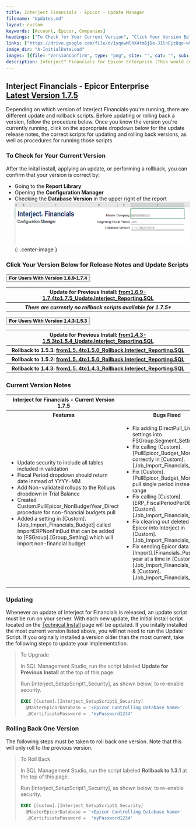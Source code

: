 ```yaml
---
title: Interject Financials - Epicor - Update Manager
filename: "Updates.md"
layout: custom
keywords: [Account, Epicor, Companies]
headings: ["To Check for Your Current Version", "Click Your Version Below for Release Notes and Update Scripts", "Current Version Notes", "Updating", "Rolling Back One Version"]
links: ["https://drive.google.com/file/d/1yqewNlhX4tm5jDo-J1lnEjz8qe-w9gqO/view?usp=sharing", "https://drive.google.com/file/d/1b6VJploEafuftn9UP9Mqdt4F7ywbsqju/view?usp=sharing", "https://drive.google.com/file/d/1jcotjzfZnS9Pn7lR2BguVpzhfoSYzBGa/view?usp=sharing", "https://drive.google.com/file/d/1Ol_mK9cseyhOwuzZ45FQiIuJAA75ETNt/view?usp=sharing", "https://drive.google.com/file/d/1QE_3izgZQwMjCFgWubGv0C5wKAgiTAUV/view?usp=sharing", "https://drive.google.com/file/d/18nGnIljPN9mgxxUaQRGMj5G7t1MBiUtH/view?usp=sharing", "https://docs.gointerject.com/bApps/bFinancials/Technical-Install.html"]
image_dir: "A-InitialDataLoad"
images: [{file: "VersionConfirm", type: "png", site: "", cat: "", sub: "", report: "", ribbon: "", config: ""}]
description: Interject™ Financials for Epicor Enterprise (This would cover topics that are specific to integration with Epicor Enterprise, and would potentially be different for each ERP)
---
```


<h2>Interject Financials - Epicor Enterprise<br>
<a href="https://drive.google.com/file/d/1yqewNlhX4tm5jDo-J1lnEjz8qe-w9gqO/view?usp=sharing">Latest Version 1.7.5</a></h2>

Depending on which version of Interject Financials you're running, there are different update and rollback scripts. Before updating or rolling back a version, follow the procedure below. Once you know the version you're currently running, click on the appropriate dropdown below for the update release notes, the correct scripts for updating and rolling back versions, as well as procedures for running those scripts.

### To Check for Your Current Version

After the inital install, applying an update, or performing a rollback, you can confirm that your version is correct by:

- Going to the **Report Library**
- Opening the **Configuration Manager**
- Checking the **Database Version** in the upper right of the report
  <br>
  ![Database Version](/images/A-InitialDataLoad/VersionConfirm.png){: .center-image }

### Click Your Version Below for Release Notes and Update Scripts

<button class="collapsible"><strong>For Users With Version 1.6.9-1.7.4</strong></button>

<div markdown="1" class="panel">
<table> 
    <tr>
        <th><span style="font-weight:bold">Update for Previous Install:</span> <a href="https://drive.google.com/file/d/1b6VJploEafuftn9UP9Mqdt4F7ywbsqju/view?usp=sharing">from1.6.9-1.7.4to1.7.5_Update.Interject_Reporting.SQL</a></th>
    </tr>  
    <tr>
        <th><i>There are currently no rollback scripts available for 1.7.5*</i></th>
    </tr>
</table>
</div>

<button class="collapsible"><strong>For Users With Version 1.4.3-1.5.3</strong></button>

<div markdown="1" class="panel">
<table> 
    <tr>
        <th><span style="font-weight:bold">Update for Previous Install:</span> <a href="https://drive.google.com/file/d/1jcotjzfZnS9Pn7lR2BguVpzhfoSYzBGa/view?usp=sharing">from1.4.3-1.5.3to1.5.4_Update.Interject_Reporting.SQL</a></th>
    </tr>  
     <tr>
        <th><span style="font-weight:bold">Rollback to 1.5.3:</span> <a href="https://drive.google.com/file/d/1Ol_mK9cseyhOwuzZ45FQiIuJAA75ETNt/view?usp=sharing">from1.5..4to1.5.0_Rollback.Interject_Reporting.SQL</a></th>
    </tr>  
     <tr>
        <th><span style="font-weight:bold">Rollback to 1.5.2:</span> <a href="https://drive.google.com/file/d/1QE_3izgZQwMjCFgWubGv0C5wKAgiTAUV/view?usp=sharing">from1.5..4to1.5.0_Rollback.Interject_Reporting.SQL</a></th>
    </tr>
     <tr>
        <th><span style="font-weight:bold">Rollback to 1.4.3:</span> <a href="https://drive.google.com/file/d/18nGnIljPN9mgxxUaQRGMj5G7t1MBiUtH/view?usp=sharing">from1.5..4to1.4.3_Rollback.Interject_Reporting.SQL</a></th>
    </tr> 
</table>

</div>

### Current Version Notes

<table>
    <tr>
    <th><span style="font-weight:bold">Interject for Financials - Current Version 1.7.5 </span></th>
    </tr>
        <tr>
        <th><span style="font-weight:bold">Features</span></th>
        <th><span style="font-weight:bold">Bugs Fixed</span></th>
        </tr>
        <tr>
            <td>
                <ul>
                    <li>Update security to include all tables included in validation</li>
                    <li>Fiscal Period dropdown should return date instead of YYYY-MM</li>
                    <li>Add Non-validated rollups to the Rollups dropdown in Trial Balance</li>
                    <li>Created Custom.PullEpicor_NonBudgetYear_Direct procedure for non-financial budgets pull</li>
                    <li>Added a setting in [Custom].[Job_Import_Financials_Budget] called ImportERPNonFinBud that can be added to [FSGroup].[Group_Setting] which will import non-financial budget</li>
                </ul>     
            </td>
            <td>
                <ul> 
                    <li>Fix adding DirectPull_Live settings into FSGroup.Segment_Setting</li>
                    <li>Fix calling [Custom].[PullEpicor_Budget_Month] correctly in [Custom].[Job_Import_Financials_Budget]</li>
                    <li>Fix [Custom].[PullEpicor_Budget_Month] to pull single period instead of range</li>
                    <li>Fix calling  [Custom].[ERP_FiscalPeriodPerDB] in [Custom].[Job_Import_Financials_Budget]</li>
                    <li>Fix clearing out deleted data in Epicor into Interject in [Custom].[Job_Import_Financials_Budget]</li>
                    <li>Fix sending Epicor data to the [Import].[Financials_Push] one year at a time in [Custom].[Job_Import_Financials_Budget] & [Custom].[Job_Import_Financials_Actual]</li>
                </ul>
            </td>
        </tr>
</table>

### Updating

Whenever an update of Interject for Financials is released, an update script must be run on your server. With each new update, the initial install script located on the [Technical Install](https://docs.gointerject.com/bApps/bFinancials/Technical-Install.html) page will be updated. If you initally installed the most current version listed above, you will not need to run the Update Script. If you orginally installed a version older than the most current, take the following steps to update your implementation.

> To Upgrade
>
> In SQL Management Studio, run the script labeled **Update for Previous Install** at the top of this page.
>
> Run \[Interject_SetupScript1_Security\], as shown below, to re-enable security.
>
> ```SQL
> EXEC [Custom].[Interject_SetupScript1_Security]
> 	@MasterEpicorDatabase = '<Epicor Controlling Database Name>'
> 	,@CertificatePassword =  'myPassword1234'
> ```

### Rolling Back One Version

The following steps must be taken to roll back one version. Note that this will only roll to the previous version.

> To Roll Back
>
> In SQL Management Studio, run the script labeled **Rollback to 1.3.1** at the top of this page.
>
> Run \[Interject_SetupScript1_Security\], as shown below, to re-enable security.
>
> ```SQL
> EXEC [Custom].[Interject_SetupScript1_Security]
> 	@MasterEpicorDatabase = '<Epicor Controlling Database Name>'
> 	,@CertificatePassword =  'myPassword1234'
> ```
